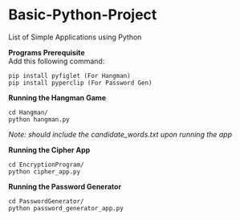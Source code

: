 # Basic-Python-Project
List of Simple Applications using Python

<strong>Programs Prerequisite</strong><br>
Add this following command:
```
pip install pyfiglet (For Hangman)
pip install pyperclip (For Password Gen)
```
<strong>Running the Hangman Game</strong>
```
cd Hangman/
python hangman.py
```
<i>Note: should include the candidate_words.txt upon running the app</i>

<strong>Running the Cipher App</strong>
```
cd EncryptionProgram/
python cipher_app.py
```

<strong>Running the Password Generator</strong>
```
cd PasswordGenerator/
python password_generator_app.py
```

